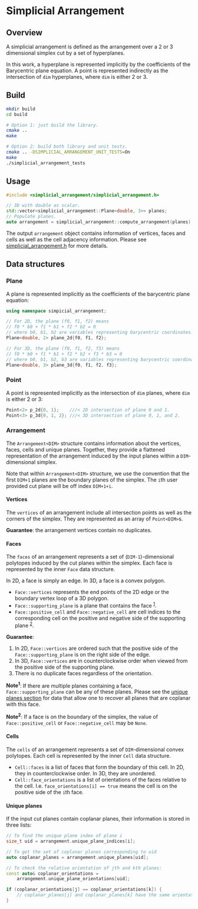 # Simplicial Arrangement

## Overview

A simplicial arrangement is defined as the arrangement over a 2 or 3 dimensional
simplex cut by a set of hyperplanes.

In this work, a hyperplane is represented implicitly by the coefficients of the
Barycentric plane equation.  A point is represented indirectly as the
intersection of `dim` hyperplanes, where `dim` is either 2 or 3.

## Build

```sh
mkdir build
cd build

# Option 1: just build the library.
cmake ..
make

# Option 2: build both library and unit tests.
cmake .. -DSIMPLICIAL_ARRANGEMENT_UNIT_TESTS=On
make
./simplicial_arrangement_tests
```

## Usage

```c++
#include <simplicial_arrangement/simplicial_arrangement.h>

// 3D with double as scalar.
std::vector<simplicial_arrangement::Plane<double, 3>> planes;
// Populate planes.
auto arrangement = simplicial_arrangement::compute_arrangement(planes);
```

The output `arrangement` object contains information of vertices, faces and
cells as well as the cell adjacency information.  Please see
[simplicial_arrangement.h](include/simplicial_arrangement/simplicial_arrangement.h)
for more details.

## Data structures

### Plane
A plane is represented implicitly as the coefficients of the barycentric plane
equation:

```c++
using namespace simpicial_arrangement;

// For 2D, the plane (f0, f1, f2) means
// f0 * b0 + f1 * b1 + f2 * b2 = 0
// where b0, b1, b2 are variables representing barycentric coordinates.
Plane<double, 2> plane_2d{f0, f1, f2};

// For 3D, the plane (f0, f1, f2, f3) means
// f0 * b0 + f1 * b1 + f2 * b2 + f3 * b3 = 0
// where b0, b1, b2, b3 are variables representing barycentric coordinates.
Plane<double, 3> plane_3d{f0, f1, f2, f3};
```

### Point
A point is represented implicitly as the intersection of `dim` planes, where
`dim` is either 2 or 3:

```c++
Point<2> p_2d{0, 1};    ///< 2D intersection of plane 0 and 1.
Point<3> p_3d{0, 1, 2}; ///< 3D intersection of plane 0, 1, and 2.
```

### Arrangement
The `Arrangement<DIM>` structure contains information about the vertices, faces,
cells and unique planes.  Together, they provide a flattened representation of
the arrangement induced by the input planes within a `DIM`-dimensional simplex.

Note that within `Arrangement<DIM>` structure, we use the convention that the
first `DIM+1` planes are the boundary planes of the simplex.  The `i`th user
provided cut plane will be off index `DIM+1+i`.

#### Vertices
The `vertices` of an arrangement include all intersection points as well as the
corners of the simplex.  They are represented as an array of `Point<DIM>`s.

**Guarantee**: the arrangement vertices contain no duplicates.

#### Faces
The `faces` of an arrangement represents a set of (`DIM-1`)-dimensional
polytopes induced by the cut planes within the simplex.  Each face is
represented by the inner `Face` data structure.

In 2D, a face is simply an edge.
In 3D, a face is a convex polygon.

* `Face::vertices` represents the end points of the 2D edge or the boundary
  vertex loop of a 3D polygon.
* `Face::supporting_plane` is a plane that contains the face
  <sup>[1](#coplanar_planes)</sup>.
* `Face::positive_cell` and `Face::negative_cell` are cell indices to the
  corresponding cell on the positive and negative side of the supporting plane
  <sup>[2](#boundary_face)</sup>.

**Guarantee**:
1. In 2D, `Face::vertices` are ordered such that the positive side
of the `Face::supporting_plane` is on the right side of the edge.
2. In 3D, `Face::vertices` are in counterclockwise order when viewed from the positive
side of the supporting plane.
3. There is no duplicate faces regardless of the orientation.

<a name="coplanar_planes">**Note<sup>1</sup>**</a>:
If there are multiple planes containing a face, `Face::supporting_plane` can be
any of these planes.  Please see the [unique planes section](#unique-planes) for
data that allow one to recover all planes that are coplanar with this face.

<a name="boundary_face">**Note<sup>2</sup>**</a>:
If a face is on the boundary of the simplex, the value of
`Face::positive_cell` or `Face::negative_cell` may be `None`.

#### Cells
The `cells` of an arrangement represents a set of `DIM`-dimensional convex
polytopes.  Each cell is represented by the inner `Cell` data structure.

* `Cell::faces` is a list of faces that form the boundary of this cell.  In 2D,
  they in counterclockwise order.  In 3D, they are unordered.
* `Cell::face_orientations` is a list of orientations of the faces relative to
  the cell.  I.e. `face_orientations[i] == true` means the cell is on the
  positive side of the `i`th face.

#### Unique planes
If the input cut planes contain coplanar planes, their information is stored in
three lists:

```c++
// To find the unique plane index of plane i
size_t uid = arrangement.unique_plane_indices[i];

// To get the set of coplanar planes corresponding to uid
auto coplanar_planes = arrangement.unique_planes[uid];

// To check the relative orientation of jth and kth planes:
const auto& coplanar_orientations =
    arrangement.unique_plane_orientations[uid];

if (coplanar_orientations[j] == coplanar_orientations[k]) {
    // coplanar_planes[j] and coplanar_planes[k] have the same orientation.
}
```


